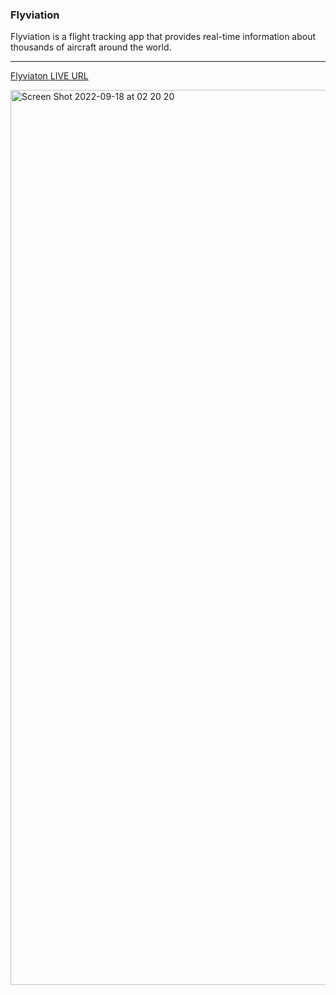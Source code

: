 ### Flyviation

Flyviation is a flight tracking app that provides real-time information about thousands of aircraft around the world.

---

[Flyviaton LIVE URL](https://flyviation.netlify.app)

<img width="1432" alt="Screen Shot 2022-09-18 at 02 20 20" src="https://user-images.githubusercontent.com/35147234/190880473-5654a1e5-60bd-4e64-8b7e-cdf89ba92fb4.png">

